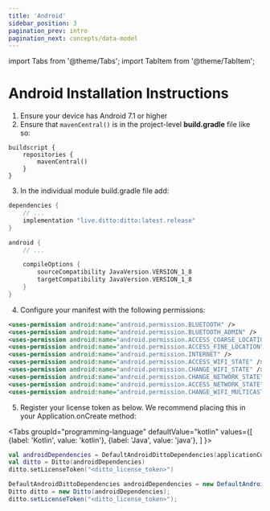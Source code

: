 ```yaml
---
title: 'Android'
sidebar_position: 3
pagination_prev: intro
pagination_next: concepts/data-model
---
```


import Tabs from '@theme/Tabs';
import TabItem from '@theme/TabItem';

# Android Installation Instructions

1. Ensure your device has Android 7.1 or higher
2. Ensure that `mavenCentral()` is in the project-level __build.gradle__ file like so:

```
buildscript {
    repositories {
        mavenCentral()
    }
}
```

3. In the individual module build.gradle file add:

```groovy
dependencies {
    // ...
    implementation "live.ditto:ditto:latest.release"
}

android {
    // ...

    compileOptions {
        sourceCompatibility JavaVersion.VERSION_1_8
        targetCompatibility JavaVersion.VERSION_1_8
    }
}
```

4. Configure your manifest with the following permissions:

```xml
<uses-permission android:name="android.permission.BLUETOOTH" />
<uses-permission android:name="android.permission.BLUETOOTH_ADMIN" />
<uses-permission android:name="android.permission.ACCESS_COARSE_LOCATION" />
<uses-permission android:name="android.permission.ACCESS_FINE_LOCATION" />
<uses-permission android:name="android.permission.INTERNET" />
<uses-permission android:name="android.permission.ACCESS_WIFI_STATE" />
<uses-permission android:name="android.permission.CHANGE_WIFI_STATE" />
<uses-permission android:name="android.permission.CHANGE_NETWORK_STATE" />
<uses-permission android:name="android.permission.ACCESS_NETWORK_STATE" />
<uses-permission android:name="android.permission.CHANGE_WIFI_MULTICAST_STATE" />
```

5. Register your license token as below. We recommend placing this in your Application.onCreate method:


<Tabs
  groupId="programming-language"
  defaultValue="kotlin"
  values={[
    {label: 'Kotlin', value: 'kotlin'},
    {label: 'Java', value: 'java'},
  ]
}>
<TabItem value="kotlin">

```kotlin
val androidDependencies = DefaultAndroidDittoDependencies(applicationContext)
val ditto = Ditto(androidDependencies)
ditto.setLicenseToken("<ditto_license_token>")
```

</TabItem>
<TabItem value="java">

```java
DefaultAndroidDittoDependencies androidDependencies = new DefaultAndroidDittoDependencies(applicationContext);
Ditto ditto = new Ditto(androidDependencies);
ditto.setLicenseToken("<ditto_license_token>");
```

</TabItem>
</Tabs>
